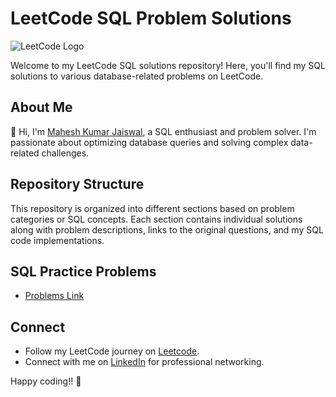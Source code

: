# LeetCode SQL Problem Solutions

![LeetCode Logo](https://assets.leetcode.com/static_assets/public/webpack_bundles/images/logo-dark.e99485d9b.svg)

Welcome to my LeetCode SQL solutions repository! Here, you'll find my SQL solutions to various database-related problems on LeetCode.

## About Me

👋 Hi, I'm [Mahesh Kumar Jaiswal](https://leetcode.com/MKJ07/), a SQL enthusiast and problem solver. I'm passionate about optimizing database queries and solving complex data-related challenges.

## Repository Structure

This repository is organized into different sections based on problem categories or SQL concepts. Each section contains individual solutions along with problem descriptions, links to the original questions, and my SQL code implementations.

## SQL Practice Problems
- [Problems Link](https://leetcode.com/problemset/database/)

## Connect

- Follow my LeetCode journey on [Leetcode](https://leetcode.com/MKJ07/).
- Connect with me on [LinkedIn](https://www.linkedin.com/in/your-linkedin-profile/) for professional networking.

Happy coding!! 🚀
